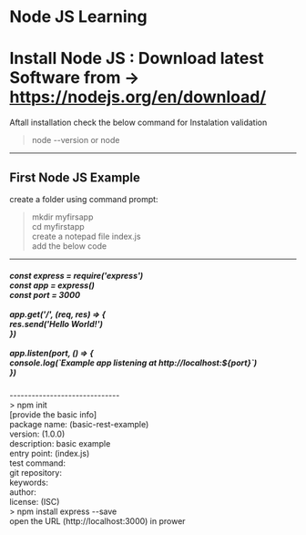 # Node JS Learning

Install Node JS : Download latest Software from -> https://nodejs.org/en/download/
=====================
Aftall installation check the below command for Instalation validation
>node --version
or
>node
------------------------
First Node JS Example
-----
create a folder using command prompt:  <br>
> mkdir myfirsapp <br>
> cd myfirstapp <br>
> create a notepad file index.js <br>
  add the below code  <br>
  ------------------------------------
  <h5>
  const express = require('express') <br>
  const app = express() <br>
  const port = 3000 <br>
<br>
  app.get('/', (req, res) => { <br>
    res.send('Hello World!') <br>
  }) <br>
<br>
  app.listen(port, () => { <br>
    console.log(`Example app listening at http://localhost:${port}`) <br>
  }) <br>
  </h5>
  ------------------------------ <br>
  <h7>
> npm init <br>
[provide the basic info] <br>
package name: (basic-rest-example) <br>
version: (1.0.0)  <br>
description: basic example <br>
entry point: (index.js)  <br>
test command:  <br>
git repository: <br>
keywords: <br>
author: <br>
license: (ISC) <br>
> npm install express --save<br>
open the URL (http://localhost:3000) in prower<br>
  </h7>


